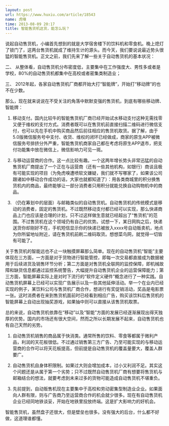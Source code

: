 ```yaml
---
layout: post
url: https://www.huxiu.com/article/18543
name: 虎嗅
time: 2013-08-09 20:17
title: 智能售货机这货，能怎么玩？
---
```

说起自动售货机，小编首先想到的就是大学宿舍楼下的饮料机和零食机。晚上熄灯了锁门了，这两台售货机就成了维持生计的源头。而今天，我们要说说最近势头很猛的智能售货机。正文之前，我们先来了解一些关于自动售货机的基本状况：

二、 从整体看，自动售货机分布密度低，主要集中在工作强度大、男性多或者是学校，80%的自动售货机都集中在高校或者密集类制造业；

三、 2012年起，各家自动售货机厂商都开始大打“智能牌”，开始打“移动牌”的也不在少数。

那么，现在就来说说在不受关注的角落中默默变强的售货机，到底有哪些移动牌、智能牌：

1. 移动支付。国内比较牛的智能售货机厂商已经开始试水移动支付这种无需找零又便于维权的支付方式。消费者既可以在售货机前直接扫描二维码进行微信支付，也可以先在手机中购买商品然后前往相应的售货机取货。据了解，由于5.0版微信服务号中支付、收货、维权的闭环已经做成，商家的原生APP被微信服务号排挤分外严重，智能售货机商家自己都在考虑将原生APP退市，把支付功能集中放在微信上，微信影响力可见一斑。

2. 与移动运营商的合作。这一点比较有趣。一个这两年增长势头非常迅猛的自动售货机厂商提出了一个正在与运营商（还有一些其他机构，如银行）商谈且极有可能实现的项目（为免虎嗅遭喷软文嫌疑，我们就不写哪家了，如果该公司跟诸如中移动合作成功的话，大家也就都知道了）：用各类商城里的积分换售货机内的商品，最终能够让一部分消费者只用积分就能兑换自动购物机中的商品。

3. （仍在筹划中的层面）与邮箱类似的自动售货机。自动售货机的传统模式是移动的消费者，固定的售货机。不过既然移动支付都已经可以实现，那么快递商品上门也应该是合理的计划，只不过这样做生意就已经超出了“售货机”的范围。不过售货机在这个领域仍有自己的优势。试想一下，某日网购之后，快递送货你却刚好不在，手机短信显示你的快递已被放入xxxx号自动贩卖机，地点为你所留地址附近，请在售货机前刷二维码取货。想想菜鸟网，就觉得一切皆有可能了。

关于售货机的智能远也不止一块触摸屏幕那么简单。现在的自动售货机“智能”主要体现在三方面，一方面是对于货物进行智能管控，即每一次交易都直接成为数据被用于后续进货及销售环节分析；第二方面是对售货机全联网的监控保障，即机械故障和缺货信息都通过监控系统警告，大幅提升自动售货机企业的运营保障能力；第三方面，智能屏幕实际上是对时下流行的“软件定义硬件”概念进行了一种实践。自动售货机屏幕上已经可以实现广告展示以及一些其他延伸活动。举一个在业内已经实现的例子，某饮料公司与售货机厂商合作，想进行有奖促销活动，奖品是电影票一张。这时消费者在来到售货机面前时已经看到相应广告，购买该饮料后售货机的智能屏幕上自动出现抽奖游戏，如果抽中则可以直接从该售货机取票。

总的来说，自动售货机依靠在“移动”以及“智能”方面的发展已经逐渐展现出得天独厚的优势。国内的市场还有很大空间，然而之所以长期发展不起来，自动售货机也有自己天然的劣势。

1. 自动售货机销售的商品属于快消类。通常所售的饮料、零食等都属于微利产品，利润的天花板很低。不过通过销售第三方广告、乃至可能实现的与移动运营商的合作可以将天花板提高，但前提是自动售货机的覆盖量要大，覆盖人群要广。

2. 自动售货机自身体积限制。如果过大则会增加成本，过小又利润不足。其实这个问题还是从属于第一个劣势；只不过既然自动售货机厂商有想要将售货机与邮箱结合的想法，就要考虑到未来过多的货物可能造成自动售货机不堪重负。

3. 先前提到，自动贩售机现在主要集中于高校和劳动密集型制造业企业。如果面向人群有限，则与广告商乃至运营商合作的机会就少很多。现在有自动售货机企业已经同地铁谈妥，开始在地铁里投放终端。这是扩大影响力的好机会。

智能售货机，虽然盘子还很大，但是壁垒也很多。没有强大的后台，什么都不好做，这道理谁都懂。

